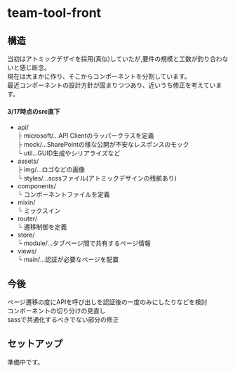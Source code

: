 # team-tool-front
## 構造  
当初はアトミックデザイを採用(真似)していたが,要件の規模と工数が釣り合わないと感じ断念。  
現在は大まかに作り、そこからコンポーネントを分割しています。  
最近コンポーネントの設計方針が固まりつつあり、近いうち修正を考えています。  
#### 3/17時点のsrc直下
- api/  
   ├ microsoft/...API Clientのラッパークラスを定義  
   ├ mock/...SharePointの様な公開が不安なレスポンスのモック  
   └ util...GUID生成やシリアライズなど
- assets/  
   ├ img/...ロゴなどの画像  
   └ styles/...scssファイル(アトミックデザインの残骸あり)
- components/  
   └ コンポーネントファイルを定義
- mixin/  
   └ ミックスイン
- router/  
    └ 遷移制御を定義
- store/  
    └ module/...タブページ間で共有するページ情報
- views/  
    └ main/...認証が必要なページを配置  
## 今後
ページ遷移の度にAPIを呼び出しを認証後の一度のみにしたりなどを検討  
コンポーネントの切り分けの見直し  
sassで共通化するべきでない部分の修正
## セットアップ
準備中です。
